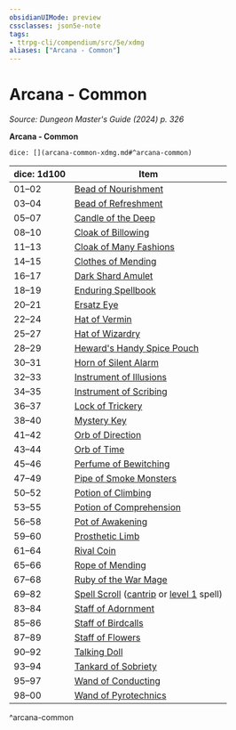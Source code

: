 ```yaml
---
obsidianUIMode: preview
cssclasses: json5e-note
tags:
- ttrpg-cli/compendium/src/5e/xdmg
aliases: ["Arcana - Common"]
---
```

# Arcana - Common
*Source: Dungeon Master's Guide (2024) p. 326* 

**Arcana - Common**

`dice: [](arcana-common-xdmg.md#^arcana-common)`

| dice: 1d100 | Item |
|-------------|------|
| 01–02 | [Bead of Nourishment](Mechanics/items/bead-of-nourishment-xdmg.md) |
| 03–04 | [Bead of Refreshment](Mechanics/items/bead-of-refreshment-xdmg.md) |
| 05–07 | [Candle of the Deep](Mechanics/items/candle-of-the-deep-xdmg.md) |
| 08–10 | [Cloak of Billowing](Mechanics/items/cloak-of-billowing-xdmg.md) |
| 11–13 | [Cloak of Many Fashions](Mechanics/items/cloak-of-many-fashions-xdmg.md) |
| 14–15 | [Clothes of Mending](Mechanics/items/clothes-of-mending-xdmg.md) |
| 16–17 | [Dark Shard Amulet](Mechanics/items/dark-shard-amulet-xdmg.md) |
| 18–19 | [Enduring Spellbook](Mechanics/items/enduring-spellbook-xdmg.md) |
| 20–21 | [Ersatz Eye](Mechanics/items/ersatz-eye-xdmg.md) |
| 22–24 | [Hat of Vermin](Mechanics/items/hat-of-vermin-xdmg.md) |
| 25–27 | [Hat of Wizardry](Mechanics/items/hat-of-wizardry-xdmg.md) |
| 28–29 | [Heward's Handy Spice Pouch](Mechanics/items/hewards-handy-spice-pouch-xdmg.md) |
| 30–31 | [Horn of Silent Alarm](Mechanics/items/horn-of-silent-alarm-xdmg.md) |
| 32–33 | [Instrument of Illusions](Mechanics/items/instrument-of-illusions-xdmg.md) |
| 34–35 | [Instrument of Scribing](Mechanics/items/instrument-of-scribing-xdmg.md) |
| 36–37 | [Lock of Trickery](Mechanics/items/lock-of-trickery-xdmg.md) |
| 38–40 | [Mystery Key](Mechanics/items/mystery-key-xdmg.md) |
| 41–42 | [Orb of Direction](Mechanics/items/orb-of-direction-xdmg.md) |
| 43–44 | [Orb of Time](Mechanics/items/orb-of-time-xdmg.md) |
| 45–46 | [Perfume of Bewitching](Mechanics/items/perfume-of-bewitching-xdmg.md) |
| 47–49 | [Pipe of Smoke Monsters](Mechanics/items/pipe-of-smoke-monsters-xdmg.md) |
| 50–52 | [Potion of Climbing](Mechanics/items/potion-of-climbing-xdmg.md) |
| 53–55 | [Potion of Comprehension](Mechanics/items/potion-of-comprehension-xdmg.md) |
| 56–58 | [Pot of Awakening](Mechanics/items/pot-of-awakening-xdmg.md) |
| 59–60 | [Prosthetic Limb](Mechanics/items/prosthetic-limb-xdmg.md) |
| 61–64 | [Rival Coin](Mechanics/items/rival-coin-xdmg.md) |
| 65–66 | [Rope of Mending](Mechanics/items/rope-of-mending-xdmg.md) |
| 67–68 | [Ruby of the War Mage](Mechanics/items/ruby-of-the-war-mage-xdmg.md) |
| 69–82 | [Spell Scroll](Mechanics/items/spell-scroll-xdmg.md) ([cantrip](Mechanics/items/spell-scroll-cantrip-xdmg.md) or [level 1](Mechanics/items/spell-scroll-level-1-xdmg.md) spell) |
| 83–84 | [Staff of Adornment](Mechanics/items/staff-of-adornment-xdmg.md) |
| 85–86 | [Staff of Birdcalls](Mechanics/items/staff-of-birdcalls-xdmg.md) |
| 87–89 | [Staff of Flowers](Mechanics/items/staff-of-flowers-xdmg.md) |
| 90–92 | [Talking Doll](Mechanics/items/talking-doll-xdmg.md) |
| 93–94 | [Tankard of Sobriety](Mechanics/items/tankard-of-sobriety-xdmg.md) |
| 95–97 | [Wand of Conducting](Mechanics/items/wand-of-conducting-xdmg.md) |
| 98–00 | [Wand of Pyrotechnics](Mechanics/items/wand-of-pyrotechnics-xdmg.md) |
^arcana-common